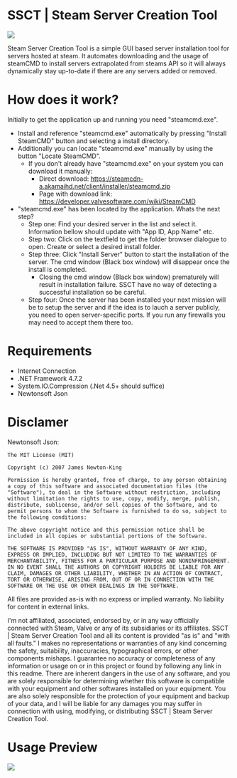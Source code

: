 # SSCT | Steam Server Creation Tool
![](http://bytevaultstudio.se/ShareX/devenv_XJ7W63mwm0.png)

Steam Server Creation Tool is a simple GUI based server installation tool for servers hosted at steam. 
It automates downloading and the usage of steamCMD to install servers extrapolated from steams API so it will always dynamically stay up-to-date if there are any servers added or removed.

# How does it work?
Initially to get the application up and running you need "steamcmd.exe".
- Install and reference "steamcmd.exe" automatically by pressing "Install SteamCMD" button and selecting a install directory.
- Additionally you can locate "steamcmd.exe" manually by using the button "Locate SteamCMD".
  - If you don't already have "steamcmd.exe" on your system you can download it manually:
    - Direct download: https://steamcdn-a.akamaihd.net/client/installer/steamcmd.zip
    - Page with download link: https://developer.valvesoftware.com/wiki/SteamCMD
- "steamcmd.exe" has been located by the application. Whats the next step?
  - Step one: Find your desired server in the list and select it. Information bellow should update with "App ID, App Name" etc.
  - Step two: Click on the textfield to get the folder browser dialogue to open. Create or select a desired install folder.
  - Step three: Click "Install Server" button to start the installation of the server. The cmd window (Black box window) will disappear once the install is completed. 
    - Closing the cmd window (Black box window) prematurely will result in installation failure. SSCT have no way of detecting a successful installation so be careful.
  - Step four: Once the server has been installed your next mission will be to setup the server and if the idea is to lauch a server publicly, you need to open server-specific ports. If you run any firewalls you may need to accept them there too.
  
# Requirements
- Internet Connection
- .NET Framework 4.7.2
- System.IO.Compression (.Net 4.5+ should suffice)
- Newtonsoft Json

# Disclamer
Newtonsoft Json:
```
The MIT License (MIT)

Copyright (c) 2007 James Newton-King

Permission is hereby granted, free of charge, to any person obtaining a copy of this software and associated documentation files (the "Software"), to deal in the Software without restriction, including without limitation the rights to use, copy, modify, merge, publish, distribute, sublicense, and/or sell copies of the Software, and to permit persons to whom the Software is furnished to do so, subject to the following conditions:

The above copyright notice and this permission notice shall be included in all copies or substantial portions of the Software.

THE SOFTWARE IS PROVIDED "AS IS", WITHOUT WARRANTY OF ANY KIND, EXPRESS OR IMPLIED, INCLUDING BUT NOT LIMITED TO THE WARRANTIES OF MERCHANTABILITY, FITNESS FOR A PARTICULAR PURPOSE AND NONINFRINGEMENT. IN NO EVENT SHALL THE AUTHORS OR COPYRIGHT HOLDERS BE LIABLE FOR ANY CLAIM, DAMAGES OR OTHER LIABILITY, WHETHER IN AN ACTION OF CONTRACT, TORT OR OTHERWISE, ARISING FROM, OUT OF OR IN CONNECTION WITH THE SOFTWARE OR THE USE OR OTHER DEALINGS IN THE SOFTWARE.
```

All files are provided as-is with no express or implied warranty. No liability for content in external links.

I'm not affiliated, associated, endorsed by, or in any way officially connected with Steam, Valve or any of its subsidiaries or its affiliates. SSCT | Steam Server Creation Tool and all its content is provided "as is" and "with all faults." I makes no representations or warranties of any kind concerning the safety, suitability, inaccuracies, typographical errors, or other components mishaps. I guarantee no accuracy or completeness of any information or usage on or in this project or found by following any link in this readme. There are inherent dangers in the use of any software, and you are solely responsible for determining whether this software is compatible with your equipment and other softwares installed on your equipment. You are also solely responsible for the protection of your equipment and backup of your data, and I will be liable for any damages you may suffer in connection with using, modifying, or distributing SSCT | Steam Server Creation Tool.

# Usage Preview
![](http://bytevaultstudio.se/ShareX/5kpfjOOoKz.gif)
